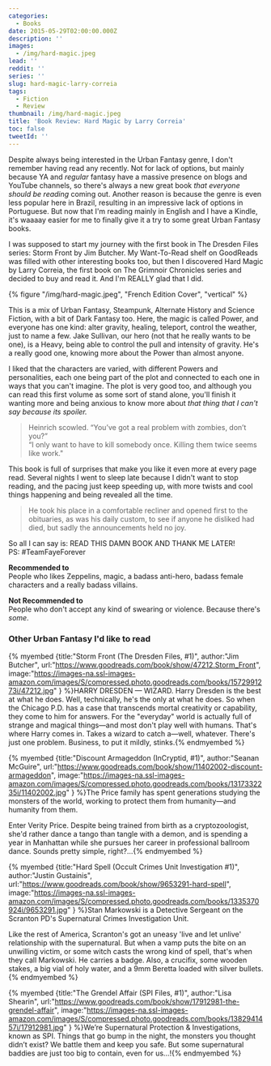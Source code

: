 ```yaml
---
categories:
  - Books
date: 2015-05-29T02:00:00.000Z
description: ''
images:
  - /img/hard-magic.jpeg
lead: ''
reddit: ''
series: ''
slug: hard-magic-larry-correia
tags:
  - Fiction
  - Review
thumbnail: /img/hard-magic.jpeg
title: 'Book Review: Hard Magic by Larry Correia'
toc: false
tweetId: ''
---
```


Despite always being interested in the Urban Fantasy genre, I don't remember having read any recently. Not for lack of options, but mainly because YA and _regular_ fantasy have a massive presence on blogs and YouTube channels, so there's always a new great book _that everyone should be reading_ coming out. Another reason is because the genre is even less popular here in Brazil, resulting in an impressive lack of options in Portuguese. But now that I'm reading mainly in English and I have a Kindle, it's waaaay easier for me to finally give it a try to some great Urban Fantasy books.

<!--more-->

I was supposed to start my journey with the first book in The Dresden Files series: Storm Front by Jim Butcher. My Want-To-Read shelf on GoodReads was filled with other interesting books too, but then I discovered Hard Magic by Larry Correia, the first book on The Grimnoir Chronicles series and decided to buy and read it. And I'm REALLY glad that I did.

{% figure "/img/hard-magic.jpeg", "French Edition Cover", "vertical" %}

This is a mix of Urban Fantasy, Steampunk, Alternate History and Science Fiction, with a bit of Dark Fantasy too. Here, the magic is called Power, and everyone has one kind: alter gravity, healing, teleport, control the weather, just to name a few. Jake Sullivan, our hero (not that he really wants to be one), is a Heavy, being able to control the pull and intensity of gravity. He's a really good one, knowing more about the Power than almost anyone.

I liked that the characters are varied, with different Powers and personalities, each one being part of the plot and connected to each one in ways that you can't imagine. The plot is very good too, and although you can read this first volume as some sort of stand alone, you'll finish it wanting more and being anxious to know more about _that thing that I can't say because its spoiler._

> Heinrich scowled. “You’ve got a real problem with zombies, don’t you?”  
> “I only want to have to kill somebody once. Killing them twice seems like work."

This book is full of surprises that make you like it even more at every page read. Several nights I went to sleep late because I didn't want to stop reading, and the pacing just keep speeding up, with more twists and cool things happening and being revealed all the time.

> He took his place in a comfortable recliner and opened first to the obituaries, as was his daily custom, to see if anyone he disliked had died, but sadly the announcements held no joy.

So all I can say is: READ THIS DAMN BOOK AND THANK ME LATER!  
PS: #TeamFayeForever

**Recommended to**  
People who likes Zeppelins, magic, a badass anti-hero, badass female characters and a really badass villains.

**Not Recommended to**  
People who don't accept any kind of swearing or violence. Because there's _some_.

### Other Urban Fantasy I'd like to read

{% myembed {title:"Storm Front (The Dresden Files, #1)", author:"Jim Butcher", url:"https://www.goodreads.com/book/show/47212.Storm_Front", image:"https://images-na.ssl-images-amazon.com/images/S/compressed.photo.goodreads.com/books/1572991273i/47212.jpg" } %}HARRY DRESDEN — WIZARD. Harry Dresden is the best at what he does. Well, technically, he's the only at what he does. So when the Chicago P.D. has a case that transcends mortal creativity or capability, they come to him for answers. For the "everyday" world is actually full of strange and magical things—and most don't play well with humans. That's where Harry comes in. Takes a wizard to catch a—well, whatever. There's just one problem. Business, to put it mildly, stinks.{% endmyembed %}

{% myembed {title:"Discount Armageddon (InCryptid, #1)", author:"Seanan McGuire", url:"https://www.goodreads.com/book/show/11402002-discount-armageddon", image:"https://images-na.ssl-images-amazon.com/images/S/compressed.photo.goodreads.com/books/1317332235i/11402002.jpg" } %}The Price family has spent generations studying the monsters of the world, working to protect them from humanity—and humanity from them.

Enter Verity Price. Despite being trained from birth as a cryptozoologist, she'd rather dance a tango than tangle with a demon, and is spending a year in Manhattan while she pursues her career in professional ballroom dance. Sounds pretty simple, right?...{% endmyembed %}

{% myembed {title:"Hard Spell (Occult Crimes Unit Investigation #1)", author:"Justin Gustainis", url:"https://www.goodreads.com/book/show/9653291-hard-spell", image:"https://images-na.ssl-images-amazon.com/images/S/compressed.photo.goodreads.com/books/1335370924i/9653291.jpg" } %}Stan Markowski is a Detective Sergeant on the Scranton PD's Supernatural Crimes Investigation Unit.

Like the rest of America, Scranton's got an uneasy 'live and let unlive' relationship with the supernatural. But when a vamp puts the bite on an unwilling victim, or some witch casts the wrong kind of spell, that's when they call Markowski. He carries a badge. Also, a crucifix, some wooden stakes, a big vial of holy water, and a 9mm Beretta loaded with silver bullets.{% endmyembed %}

{% myembed {title:"The Grendel Affair (SPI Files, #1)", author:"Lisa Shearin", url:"https://www.goodreads.com/book/show/17912981-the-grendel-affair", image:"https://images-na.ssl-images-amazon.com/images/S/compressed.photo.goodreads.com/books/1382941457i/17912981.jpg" } %}We’re Supernatural Protection & Investigations, known as SPI. Things that go bump in the night, the monsters you thought didn’t exist? We battle them and keep you safe. But some supernatural baddies are just too big to contain, even for us…!{% endmyembed %}
